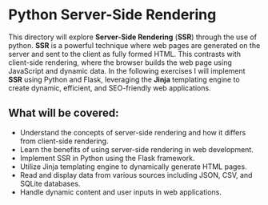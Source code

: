# Python Server-Side Rendering
This directory will explore **Server-Side Rendering** (**SSR**) through the use of python. **SSR** is a powerful technique where web pages are generated on the server and sent to the client as fully formed HTML. This contrasts with client-side rendering, where the browser builds the web page using JavaScript and dynamic data. In the following exercises I will implement **SSR** using Python and Flask, leveraging the **Jinja** templating engine to create dynamic, efficient, and SEO-friendly web applications.

## What will be covered:
* Understand the concepts of server-side rendering and how it differs from client-side rendering.
* Learn the benefits of using server-side rendering in web development.
* Implement SSR in Python using the Flask framework.
* Utilize Jinja templating engine to dynamically generate HTML pages.
* Read and display data from various sources including JSON, CSV, and SQLite databases.
* Handle dynamic content and user inputs in web applications.
